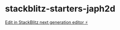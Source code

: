 # stackblitz-starters-japh2d

[Edit in StackBlitz next generation editor ⚡️](https://stackblitz.com/~/github.com/Superkub/stackblitz-starters-japh2d)